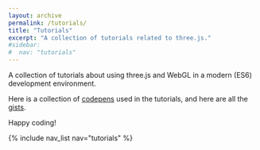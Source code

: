 ```yaml
---
layout: archive
permalink: /tutorials/
title: "Tutorials"
excerpt: "A collection of tutorials related to three.js."
#sidebar:
#  nav: "tutorials"
---
```


A collection of tutorials about using three.js and WebGL in a modern (ES6) development environment. 

Here is a collection of [codepens](http://codepen.io/collection/DKNVdO/) used in the tutorials, and here are all the [gists](https://gist.github.com/looeee/). 

Happy coding! 


{% include nav_list nav="tutorials" %}